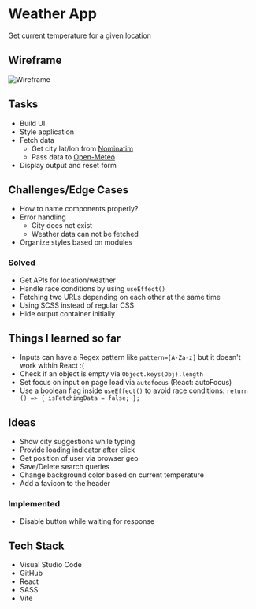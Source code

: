 # Weather App
Get current temperature for a given location

## Wireframe
![Wireframe](https://github.com/user-attachments/assets/f4dfa280-edff-4ac0-b60c-263e3a4c6b3d)

## Tasks
- Build UI
- Style application
- Fetch data
   - Get city lat/lon from [Nominatim](https://nominatim.org/release-docs/develop/)
   - Pass data to [Open-Meteo](https://open-meteo.com/)
- Display output and reset form

## Challenges/Edge Cases
- How to name components properly?
- Error handling
  - City does not exist
  - Weather data can not be fetched
- Organize styles based on modules

### Solved
- Get APIs for location/weather
- Handle race conditions by using `useEffect()`
- Fetching two URLs depending on each other at the same time
- Using SCSS instead of regular CSS
- Hide output container initially

## Things I learned so far
- Inputs can have a Regex pattern like `pattern=[A-Za-z]` but it doesn't work within React :(
- Check if an object is empty via `Object.keys(Obj).length`
- Set focus on input on page load via `autofocus` (React: autoFocus)
- Use a boolean flag inside `useEffect()` to avoid race conditions: `return () => { isFetchingData = false; };`

## Ideas
- Show city suggestions while typing
- Provide loading indicator after click
- Get position of user via browser geo
- Save/Delete search queries
- Change background color based on current temperature
- Add a favicon to the header

### Implemented
- Disable button while waiting for response

## Tech Stack
- Visual Studio Code
- GitHub
- React
- SASS
- Vite

